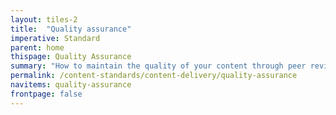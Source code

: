 ```yaml
---
layout: tiles-2
title:  "Quality assurance"
imperative: Standard
parent: home
thispage: Quality Assurance
summary: "How to maintain the quality of your content through peer review and user testing."
permalink: /content-standards/content-delivery/quality-assurance
navitems: quality-assurance
frontpage: false
---
```

